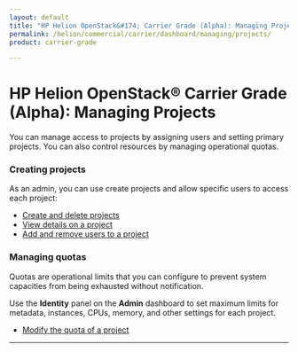 ```yaml
---
layout: default
title: "HP Helion OpenStack&#174; Carrier Grade (Alpha): Managing Projects"
permalink: /helion/commercial/carrier/dashboard/managing/projects/
product: carrier-grade

---
```

<!--UNDER REVISION-->

<script>

function PageRefresh {
onLoad="window.refresh"
}

PageRefresh();

</script>

<!--
<p style="font-size: small;"> <a href="/helion/commercial/carrier/ga1/install/">&#9664; PREV</a> | <a href="/helion/commercial/carrier/ga1/install-overview/">&#9650; UP</a> | <a href="/helion/commercial/carrier/ga1/">NEXT &#9654;</a></p> 
-->

# HP Helion OpenStack&#174; Carrier Grade (Alpha): Managing Projects #

You can manage access to projects by assigning users and setting primary projects. You can also control resources by managing operational quotas.

### Creating projects

As an admin, you can use create projects and allow specific users to access each project:

* [Create and delete projects](/helion/commercial/carrier/dashboard/managing/projects/creating/)
* [View details on a project](/helion/commercial/carrier/dashboard/managing/projects/viewing/)
* [Add and remove users to a project](/helion/commercial/carrier/dashboard/managing/projects/users/)

### Managing quotas 

Quotas are operational limits that you can configure to prevent system capacities from being exhausted without notification. 

Use the **Identity** panel on the **Admin** dashboard to set maximum limits for metadata, instances, CPUs, memory, and other settings for each project.

* [Modify the quota of a project](/helion/commercial/carrier/dashboard/managing/projects/quotas/)

----
